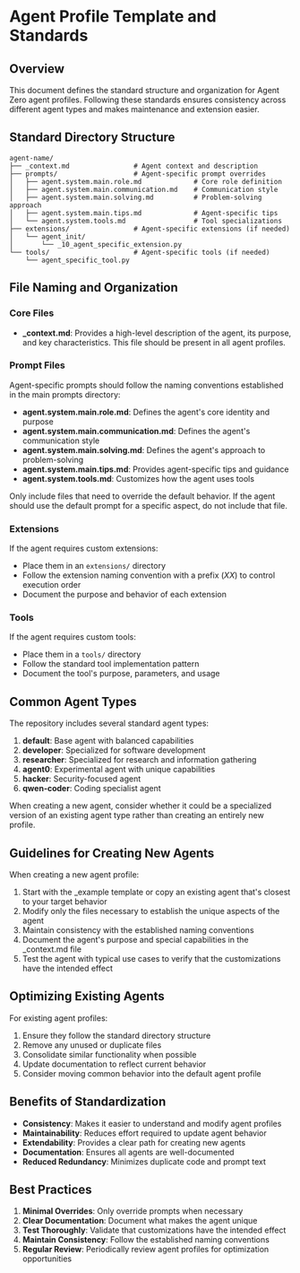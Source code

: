 # Agent Profile Template and Standards

## Overview

This document defines the standard structure and organization for Agent Zero agent profiles. Following these standards ensures consistency across different agent types and makes maintenance and extension easier.

## Standard Directory Structure

```
agent-name/
├── _context.md                # Agent context and description
├── prompts/                   # Agent-specific prompt overrides
│   ├── agent.system.main.role.md             # Core role definition
│   ├── agent.system.main.communication.md    # Communication style
│   ├── agent.system.main.solving.md          # Problem-solving approach
│   ├── agent.system.main.tips.md             # Agent-specific tips
│   └── agent.system.tools.md                 # Tool specializations
├── extensions/                # Agent-specific extensions (if needed)
│   └── agent_init/
│       └── _10_agent_specific_extension.py
└── tools/                     # Agent-specific tools (if needed)
    └── agent_specific_tool.py
```

## File Naming and Organization

### Core Files

- **_context.md**: Provides a high-level description of the agent, its purpose, and key characteristics. This file should be present in all agent profiles.

### Prompt Files

Agent-specific prompts should follow the naming conventions established in the main prompts directory:

- **agent.system.main.role.md**: Defines the agent's core identity and purpose
- **agent.system.main.communication.md**: Defines the agent's communication style
- **agent.system.main.solving.md**: Defines the agent's approach to problem-solving
- **agent.system.main.tips.md**: Provides agent-specific tips and guidance
- **agent.system.tools.md**: Customizes how the agent uses tools

Only include files that need to override the default behavior. If the agent should use the default prompt for a specific aspect, do not include that file.

### Extensions

If the agent requires custom extensions:

- Place them in an `extensions/` directory
- Follow the extension naming convention with a prefix (_XX_) to control execution order
- Document the purpose and behavior of each extension

### Tools

If the agent requires custom tools:

- Place them in a `tools/` directory
- Follow the standard tool implementation pattern
- Document the tool's purpose, parameters, and usage

## Common Agent Types

The repository includes several standard agent types:

1. **default**: Base agent with balanced capabilities
2. **developer**: Specialized for software development
3. **researcher**: Specialized for research and information gathering
4. **agent0**: Experimental agent with unique capabilities
5. **hacker**: Security-focused agent
6. **qwen-coder**: Coding specialist agent

When creating a new agent, consider whether it could be a specialized version of an existing agent type rather than creating an entirely new profile.

## Guidelines for Creating New Agents

When creating a new agent profile:

1. Start with the _example template or copy an existing agent that's closest to your target behavior
2. Modify only the files necessary to establish the unique aspects of the agent
3. Maintain consistency with the established naming conventions
4. Document the agent's purpose and special capabilities in the _context.md file
5. Test the agent with typical use cases to verify that the customizations have the intended effect

## Optimizing Existing Agents

For existing agent profiles:

1. Ensure they follow the standard directory structure
2. Remove any unused or duplicate files
3. Consolidate similar functionality when possible
4. Update documentation to reflect current behavior
5. Consider moving common behavior into the default agent profile

## Benefits of Standardization

- **Consistency**: Makes it easier to understand and modify agent profiles
- **Maintainability**: Reduces effort required to update agent behavior
- **Extendability**: Provides a clear path for creating new agents
- **Documentation**: Ensures all agents are well-documented
- **Reduced Redundancy**: Minimizes duplicate code and prompt text

## Best Practices

1. **Minimal Overrides**: Only override prompts when necessary
2. **Clear Documentation**: Document what makes the agent unique
3. **Test Thoroughly**: Validate that customizations have the intended effect
4. **Maintain Consistency**: Follow the established naming conventions
5. **Regular Review**: Periodically review agent profiles for optimization opportunities